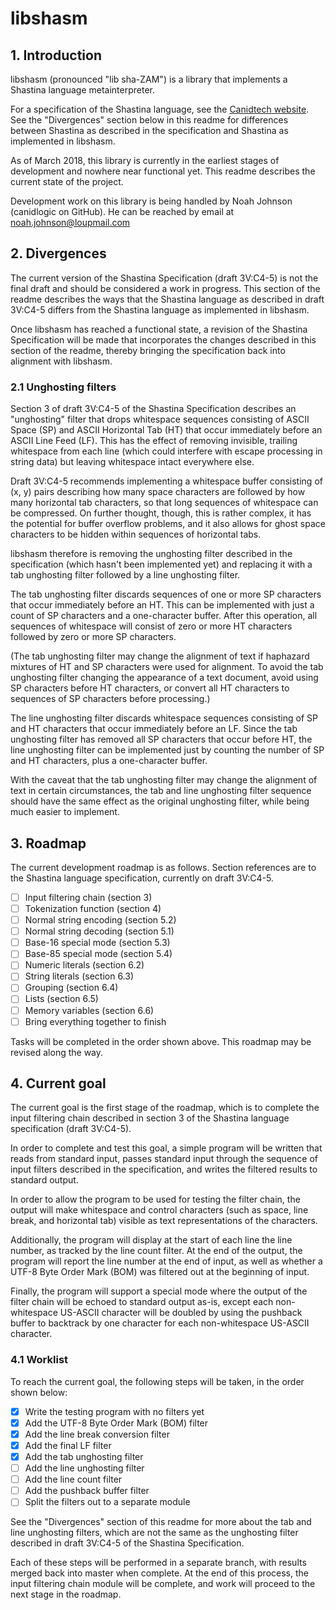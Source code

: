 # libshasm
## 1. Introduction
libshasm (pronounced "lib sha-ZAM") is a library that implements a Shastina language metainterpreter.

For a specification of the Shastina language, see the [Canidtech website](https://www.canidtech.com/).  See the "Divergences" section below in this readme for differences between Shastina as described in the specification and Shastina as implemented in libshasm.

As of March 2018, this library is currently in the earliest stages of development and nowhere near functional yet.  This readme describes the current state of the project.

Development work on this library is being handled by Noah Johnson (canidlogic on GitHub).  He can be reached by email at noah.johnson@loupmail.com

## 2. Divergences

The current version of the Shastina Specification (draft 3V:C4-5) is not the final draft and should be considered a work in progress.  This section of the readme describes the ways that the Shastina language as described in draft 3V:C4-5 differs from the Shastina language as implemented in libshasm.

Once libshasm has reached a functional state, a revision of the Shastina Specification will be made that incorporates the changes described in this section of the readme, thereby bringing the specification back into alignment with libshasm.

### 2.1 Unghosting filters

Section 3 of draft 3V:C4-5 of the Shastina Specification describes an "unghosting" filter that drops whitespace sequences consisting of ASCII Space (SP) and ASCII Horizontal Tab (HT) that occur immediately before an ASCII Line Feed (LF).  This has the effect of removing invisible, trailing whitespace from each line (which could interfere with escape processing in string data) but leaving whitespace intact everywhere else.

Draft 3V:C4-5 recommends implementing a whitespace buffer consisting of (x, y) pairs describing how many space characters are followed by how many horizontal tab characters, so that long sequences of whitespace can be compressed.  On further thought, though, this is rather complex, it has the potential for buffer overflow problems, and it also allows for ghost space characters to be hidden within sequences of horizontal tabs.

libshasm therefore is removing the unghosting filter described in the specification (which hasn't been implemented yet) and replacing it with a tab unghosting filter followed by a line unghosting filter.

The tab unghosting filter discards sequences of one or more SP characters that occur immediately before an HT.  This can be implemented with just a count of SP characters and a one-character buffer.  After this operation, all sequences of whitespace will consist of zero or more HT characters followed by zero or more SP characters.

(The tab unghosting filter may change the alignment of text if haphazard mixtures of HT and SP characters were used for alignment.  To avoid the tab unghosting filter changing the appearance of a text document, avoid using SP characters before HT characters, or convert all HT characters to sequences of SP characters before processing.)

The line unghosting filter discards whitespace sequences consisting of SP and HT characters that occur immediately before an LF.  Since the tab unghosting filter has removed all SP characters that occur before HT, the line unghosting filter can be implemented just by counting the number of SP and HT characters, plus a one-character buffer.

With the caveat that the tab unghosting filter may change the alignment of text in certain circumstances, the tab and line unghosting filter sequence should have the same effect as the original unghosting filter, while being much easier to implement.

## 3. Roadmap
The current development roadmap is as follows.  Section references are to the Shastina language specification, currently on draft 3V:C4-5.

- [ ] Input filtering chain (section 3)
- [ ] Tokenization function (section 4)
- [ ] Normal string encoding (section 5.2)
- [ ] Normal string decoding (section 5.1)
- [ ] Base-16 special mode (section 5.3)
- [ ] Base-85 special mode (section 5.4)
- [ ] Numeric literals (section 6.2)
- [ ] String literals (section 6.3)
- [ ] Grouping (section 6.4)
- [ ] Lists (section 6.5)
- [ ] Memory variables (section 6.6)
- [ ] Bring everything together to finish

Tasks will be completed in the order shown above.  This roadmap may be revised along the way.

## 4. Current goal
The current goal is the first stage of the roadmap, which is to complete the input filtering chain described in section 3 of the Shastina language specification (draft 3V:C4-5).

In order to complete and test this goal, a simple program will be written that reads from standard input, passes standard input through the sequence of input filters described in the specification, and writes the filtered results to standard output.

In order to allow the program to be used for testing the filter chain, the output will make whitespace and control characters (such as space, line break, and horizontal tab) visible as text representations of the characters.

Additionally, the program will display at the start of each line the line number, as tracked by the line count filter.  At the end of the output, the program will report the line number at the end of input, as well as whether a UTF-8 Byte Order Mark (BOM) was filtered out at the beginning of input.

Finally, the program will support a special mode where the output of the filter chain will be echoed to standard output as-is, except each non-whitespace US-ASCII character will be doubled by using the pushback buffer to backtrack by one character for each non-whitespace US-ASCII character.

### 4.1 Worklist
To reach the current goal, the following steps will be taken, in the order shown below:

- [x] Write the testing program with no filters yet
- [x] Add the UTF-8 Byte Order Mark (BOM) filter
- [x] Add the line break conversion filter
- [x] Add the final LF filter
- [x] Add the tab unghosting filter
- [ ] Add the line unghosting filter
- [ ] Add the line count filter
- [ ] Add the pushback buffer filter
- [ ] Split the filters out to a separate module

See the "Divergences" section of this readme for more about the tab and line unghosting filters, which are not the same as the unghosting filter described in draft 3V:C4-5 of the Shastina Specification.

Each of these steps will be performed in a separate branch, with results merged back into master when complete.  At the end of this process, the input filtering chain module will be complete, and work will proceed to the next stage in the roadmap.
